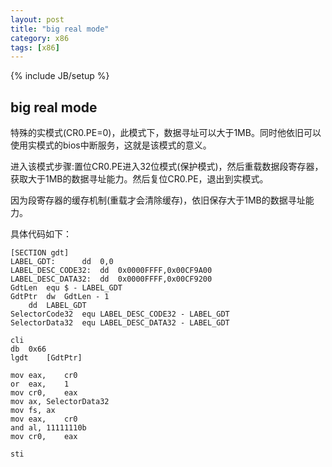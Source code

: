```yaml
---
layout: post
title: "big real mode"
category: x86
tags: [x86]
---
```

{% include JB/setup %}


## big real mode

特殊的实模式(CR0.PE=0)，此模式下，数据寻址可以大于1MB。同时他依旧可以使用实模式的bios中断服务，这就是该模式的意义。

进入该模式步骤:置位CR0.PE进入32位模式(保护模式)，然后重载数据段寄存器，获取大于1MB的数据寻址能力。然后复位CR0.PE，退出到实模式。

因为段寄存器的缓存机制(重载才会清除缓存)，依旧保存大于1MB的数据寻址能力。

具体代码如下：

    [SECTION gdt]  
    LABEL_GDT:      dd  0,0 
    LABEL_DESC_CODE32:  dd  0x0000FFFF,0x00CF9A00
    LABEL_DESC_DATA32:  dd  0x0000FFFF,0x00CF9200
    GdtLen  equ $ - LABEL_GDT
    GdtPtr  dw  GdtLen - 1 
        dd  LABEL_GDT
    SelectorCode32  equ LABEL_DESC_CODE32 - LABEL_GDT
    SelectorData32  equ LABEL_DESC_DATA32 - LABEL_GDT
    
    cli 
    db  0x66
    lgdt    [GdtPtr]
    
    mov eax,    cr0
    or  eax,    1
    mov cr0,    eax  
    mov ax, SelectorData32
    mov fs, ax
    mov eax,    cr0
    and al, 11111110b
    mov cr0,    eax
      
    sti


